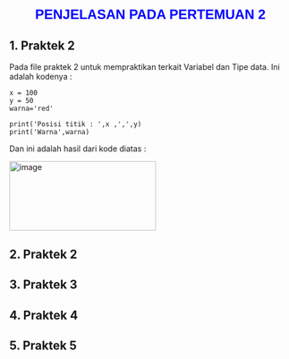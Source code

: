<h1 align="center" style="color:blue; font-size:24px; font-family:Arial; font-weight:bold;">
PENJELASAN PADA PERTEMUAN 2
</h1>


## 1. Praktek 2
   
Pada file praktek 2 untuk mempraktikan terkait Variabel dan Tipe data.
Ini adalah kodenya :

    x = 100
    y = 50
    warna='red'
    
    print('Posisi titik : ',x ,',',y)
    print('Warna',warna)

Dan ini adalah hasil dari kode diatas :

<img width="262" height="124" alt="image" src="https://github.com/user-attachments/assets/e703b09f-28ce-49db-ad16-46fb56459104" />

## 2. Praktek 2
   
## 3. Praktek 3
## 4. Praktek 4
## 5. Praktek 5
